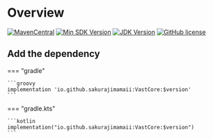 # Overview

[![MavenCentral](https://img.shields.io/maven-central/v/io.github.sakurajimamaii/VastCore)](https://img.shields.io/maven-central/v/io.github.sakurajimamaii/VastCore)
[![Min SDK Version](https://img.shields.io/badge/min%20sdk%20version-23-yellowgreen)](https://img.shields.io/badge/min%20sdk%20version-23-yellowgreen)
[![JDK Version](https://img.shields.io/badge/jdk%20version-17-2300b894?style=flat)](https://img.shields.io/badge/jdk%20version-17-2300b894)
[![GitHub license](https://img.shields.io/badge/license-Apache%20License%202.0-blue.svg?style=flat)](https://www.apache.org/licenses/LICENSE-2.0)

## Add the dependency

=== "gradle"

    ```groovy
    implementation 'io.github.sakurajimamaii:VastCore:$version'
    ```

=== "gradle.kts"

    ```kotlin
    implementation("io.github.sakurajimamaii:VastCore:$version")
    ```
